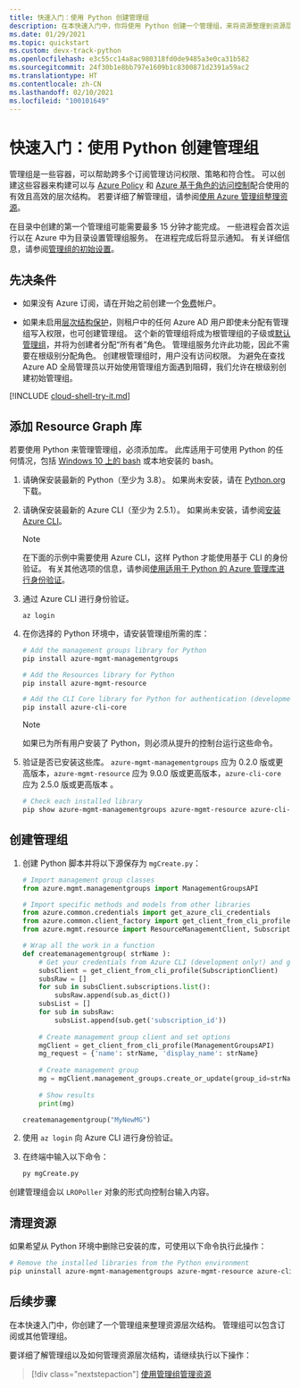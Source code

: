 ```yaml
---
title: 快速入门：使用 Python 创建管理组
description: 在本快速入门中，你将使用 Python 创建一个管理组，来将资源整理到资源层次结构中。
ms.date: 01/29/2021
ms.topic: quickstart
ms.custom: devx-track-python
ms.openlocfilehash: e3c55cc14a8ac980318fd0de9485a3e0ca31b582
ms.sourcegitcommit: 24f30b1e8bb797e1609b1c8300871d2391a59ac2
ms.translationtype: HT
ms.contentlocale: zh-CN
ms.lasthandoff: 02/10/2021
ms.locfileid: "100101649"
---
```

# <a name="quickstart-create-a-management-group-with-python"></a>快速入门：使用 Python 创建管理组

管理组是一些容器，可以帮助跨多个订阅管理访问权限、策略和符合性。 可以创建这些容器来构建可以与 [Azure Policy](../policy/overview.md) 和 [Azure 基于角色的访问控制](../../role-based-access-control/overview.md)配合使用的有效且高效的层次结构。 若要详细了解管理组，请参阅[使用 Azure 管理组整理资源](overview.md)。

在目录中创建的第一个管理组可能需要最多 15 分钟才能完成。 一些进程会首次运行以在 Azure 中为目录设置管理组服务。 在进程完成后将显示通知。 有关详细信息，请参阅[管理组的初始设置](./overview.md#initial-setup-of-management-groups)。

## <a name="prerequisites"></a>先决条件

- 如果没有 Azure 订阅，请在开始之前创建一个[免费](https://azure.microsoft.com/free/)帐户。

- 如果未启用[层次结构保护](./how-to/protect-resource-hierarchy.md#setting---require-authorization)，则租户中的任何 Azure AD 用户即使未分配有管理组写入权限，也可创建管理组。 这个新的管理组将成为根管理组的子级或[默认管理组](./how-to/protect-resource-hierarchy.md#setting---default-management-group)，并将为创建者分配“所有者”角色。 管理组服务允许此功能，因此不需要在根级别分配角色。 创建根管理组时，用户没有访问权限。 为避免在查找 Azure AD 全局管理员以开始使用管理组方面遇到阻碍，我们允许在根级别创建初始管理组。

[!INCLUDE [cloud-shell-try-it.md](../../../includes/cloud-shell-try-it.md)]

## <a name="add-the-resource-graph-library"></a>添加 Resource Graph 库

若要使用 Python 来管理管理组，必须添加库。 此库适用于可使用 Python 的任何情况，包括 [Windows 10 上的 bash](/windows/wsl/install-win10) 或本地安装的 bash。

1. 请确保安装最新的 Python（至少为 3.8）。 如果尚未安装，请在 [Python.org](https://www.python.org/downloads/) 下载。

1. 请确保安装最新的 Azure CLI（至少为 2.5.1）。 如果尚未安装，请参阅[安装 Azure CLI](/cli/azure/install-azure-cli)。

   > [!NOTE]
   > 在下面的示例中需要使用 Azure CLI，这样 Python 才能使用基于 CLI 的身份验证。 有关其他选项的信息，请参阅[使用适用于 Python 的 Azure 管理库进行身份验证](/azure/developer/python/azure-sdk-authenticate)。

1. 通过 Azure CLI 进行身份验证。

   ```azurecli
   az login
   ```

1. 在你选择的 Python 环境中，请安装管理组所需的库：

   ```bash
   # Add the management groups library for Python
   pip install azure-mgmt-managementgroups

   # Add the Resources library for Python
   pip install azure-mgmt-resource

   # Add the CLI Core library for Python for authentication (development only!)
   pip install azure-cli-core
   ```

   > [!NOTE]
   > 如果已为所有用户安装了 Python，则必须从提升的控制台运行这些命令。

1. 验证是否已安装这些库。 `azure-mgmt-managementgroups` 应为 0.2.0 版或更高版本，`azure-mgmt-resource` 应为 9.0.0 版或更高版本，`azure-cli-core` 应为 2.5.0 版或更高版本  。

   ```bash
   # Check each installed library
   pip show azure-mgmt-managementgroups azure-mgmt-resource azure-cli-core
   ```

## <a name="create-the-management-group"></a>创建管理组

1. 创建 Python 脚本并将以下源保存为 `mgCreate.py`：

   ```python
   # Import management group classes
   from azure.mgmt.managementgroups import ManagementGroupsAPI
   
   # Import specific methods and models from other libraries
   from azure.common.credentials import get_azure_cli_credentials
   from azure.common.client_factory import get_client_from_cli_profile
   from azure.mgmt.resource import ResourceManagementClient, SubscriptionClient
   
   # Wrap all the work in a function
   def createmanagementgroup( strName ):
       # Get your credentials from Azure CLI (development only!) and get your subscription list
       subsClient = get_client_from_cli_profile(SubscriptionClient)
       subsRaw = []
       for sub in subsClient.subscriptions.list():
           subsRaw.append(sub.as_dict())
       subsList = []
       for sub in subsRaw:
           subsList.append(sub.get('subscription_id'))
       
       # Create management group client and set options
       mgClient = get_client_from_cli_profile(ManagementGroupsAPI)
       mg_request = {'name': strName, 'display_name': strName}
       
       # Create management group
       mg = mgClient.management_groups.create_or_update(group_id=strName,create_management_group_request=mg_request)
       
       # Show results
       print(mg)
   
   createmanagementgroup("MyNewMG")
   ```

1. 使用 `az login` 向 Azure CLI 进行身份验证。

1. 在终端中输入以下命令：

   ```bash
   py mgCreate.py
   ```

创建管理组会以 `LROPoller` 对象的形式向控制台输入内容。

## <a name="clean-up-resources"></a>清理资源

如果希望从 Python 环境中删除已安装的库，可使用以下命令执行此操作：

```bash
# Remove the installed libraries from the Python environment
pip uninstall azure-mgmt-managementgroups azure-mgmt-resource azure-cli-core
```

## <a name="next-steps"></a>后续步骤

在本快速入门中，你创建了一个管理组来整理资源层次结构。 管理组可以包含订阅或其他管理组。

要详细了解管理组以及如何管理资源层次结构，请继续执行以下操作：

> [!div class="nextstepaction"]
> [使用管理组管理资源](./manage.md)